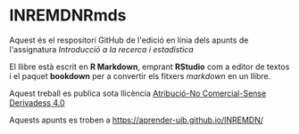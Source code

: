 # INREMDNRmds

Aquest és el respositori GitHub de l'edició en línia dels apunts de l'assignatura *Introducció a la recerca i estadística*

El llibre està escrit en **R Markdown**, emprant **RStudio** com a editor de textos i el paquet **bookdown** per a convertir els fitxers *markdown* en un llibre. 

Aquest treball es publica sota llicència [Atribució-No Comercial-Sense Derivadess 4.0](https://creativecommons.org/licenses/by-nc-nd/4.0/)

Aquests apunts es troben a https://aprender-uib.github.io/INREMDN/
